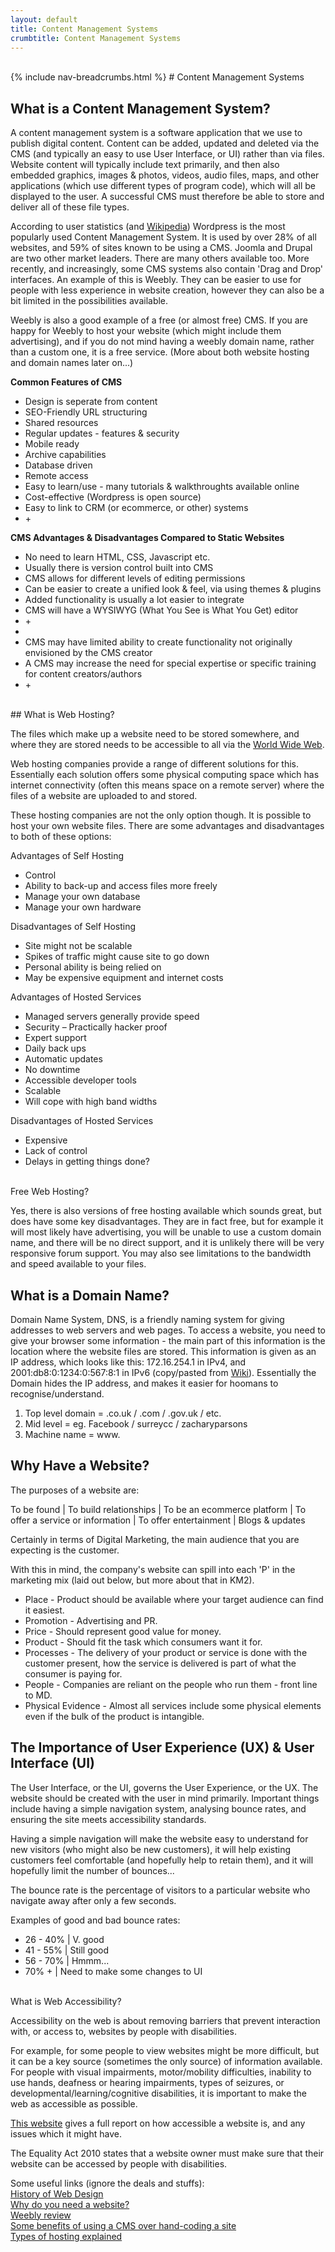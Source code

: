 ```yaml
---
layout: default
title: Content Management Systems
crumbtitle: Content Management Systems
---
```

<br>
{% include nav-breadcrumbs.html %}
# Content Management Systems

## What is a Content Management System?
<p>A content management system is a software application that we use to publish digital content.
Content can be added, updated and deleted via the CMS (and typically an easy to use User Interface, or UI) rather than via files.
Website content will typically include text primarily, and then also embedded graphics, images & photos, videos, audio files, maps,
and other applications (which use different types of program code), which will all be displayed to the user. A successful CMS must
therefore be able to store and deliver all of these file types.</p>
<p>According to user statistics (and <a href="https://en.wikipedia.org/wiki/Content_management_system">Wikipedia</a>) Wordpress is the most popularly used Content Management System.
It is used by over 28% of all websites, and 59% of sites known to be using a CMS. Joomla and
Drupal are two other market leaders. There are many others available too. More recently, and increasingly, some CMS systems also contain
'Drag and Drop' interfaces. An example of this is Weebly. They can be easier to use for people with less experience in website creation,
however they can also be a bit limited in the possibilities available.</p>
<p>Weebly is also a good example of a free (or almost free) CMS. If you are happy for Weebly to host your website (which might include them advertising),
and if you do not mind having a weebly domain name, rather than a custom one, it is a free service. (More about both website hosting and domain names later on...)</p>
<div class="row">
<div class="6u 12u$(small)">
<strong>Common Features of CMS</strong>
<ul class="alt">
	<li>Design is seperate from content</li>
	<li>SEO-Friendly URL structuring</li>
	<li>Shared resources</li>
	<li>Regular updates - features & security</li>
	<li>Mobile ready</li>
  <li>Archive capabilities</li>
	<li>Database driven</li>
	<li>Remote access</li>
	<li>Easy to learn/use - many tutorials & walkthroughts available online</li>
	<li>Cost-effective (Wordpress is open source)</li>
	<li>Easy to link to CRM (or ecommerce, or other) systems</li>
	<li>+</li>
</ul>
</div>
<div class="6u 12u$(small)">
<strong>CMS Advantages & Disadvantages Compared to Static Websites</strong>
<ul class="alt">
	<li>No need to learn HTML, CSS, Javascript etc.</li>
	<li>Usually there is version control built into CMS</li>
	<li>CMS allows for different levels of editing permissions</li>
	<li>Can be easier to create a unified look & feel, via using themes & plugins</li>
	<li>Added functionality is usually a lot easier to integrate</li>
	<li>CMS will have a WYSIWYG (What You See is What You Get) editor</li>
	<li>+</li>
	<li></li>
	<li>CMS may have limited ability to create functionality not originally envisioned by the CMS creator</li>
	<li>A CMS may increase the need for special expertise or specific training for content creators/authors</li>
	<li>+</li>
</ul>
</div>
</div>
<br>
## What is Web Hosting?
<p>The files which make up a website need to be stored somewhere, and where they are stored needs to be accessible
to all via the <a href="https://en.wikipedia.org/wiki/World_Wide_Web">World Wide Web</a>.</p>
<p>Web hosting companies provide a range of different solutions for this. Essentially each solution offers some physical
computing space which has internet connectivity (often this means space on a remote server) where the files of a website are uploaded to and stored.</p>
<p>These hosting companies are not the only option though. It is possible to host your own website files. There are some advantages and
disadvantages to both of these options:</p>

<div class="row">
<div class="3u 12u$(small)">
Advantages of Self Hosting
<ul>
	<li>Control</li>
	<li>Ability to back-up and access files more freely</li>
	<li>Manage your own database</li>
	<li>Manage your own hardware</li>
</ul>
</div>
<div class="3u 12u$(small)">
Disadvantages of Self Hosting
<ul>
	<li>Site might not be scalable</li>
	<li>Spikes of traffic might cause site to go down</li>
	<li>Personal ability is being relied on</li>
	<li>May be expensive equipment and internet costs</li>
</ul>
</div>
<div class="3u 12u$(small)">
Advantages of Hosted Services
<ul>
	<li>Managed servers generally provide speed</li>
	<li>Security – Practically hacker proof</li>
	<li>Expert support</li>
	<li>Daily back ups</li>
  <li>Automatic updates</li>
	<li>No downtime</li>
	<li>Accessible developer tools</li>
	<li>Scalable</li>
	<li>Will cope with high band widths</li>
</ul>
</div>
<div class="3u 12u$(small)">
Disadvantages of Hosted Services
<ul>
	<li>Expensive</li>
	<li>Lack of control</li>
  <li>Delays in getting things done?</li>
</ul>
</div>
</div>
<br>
Free Web Hosting?
<p>Yes, there is also versions of free hosting available which sounds great,
but does have some key disadvantages. They are in fact free, but for example
it will most likely have advertising, you will be unable to use a custom domain name,
and there will be no direct support, and it is unlikely there will be very responsive
forum support. You may also see limitations to the bandwidth and speed available to your files.</p>

## What is a Domain Name?
<p>Domain Name System, DNS, is a friendly naming system for giving addresses to web servers and web pages.
To access a website, you need to give your browser some information - the main part of this information
is the location where the website files are stored. This information is given as an IP address, which looks like this:
172.16.254.1 in IPv4, and 2001:db8:0:1234:0:567:8:1 in IPv6 (copy/pasted from <a href="https://en.wikipedia.org/wiki/IP_address">Wiki</a>).
Essentially the Domain hides the IP address, and makes it easier for hoomans to recognise/understand.</p>
<ol>
	<li>Top level domain = .co.uk / .com / .gov.uk / etc.</li>
	<li>Mid level = eg. Facebook / surreycc / zacharyparsons</li>
	<li>Machine name = www.</li>
</ol>

## Why Have a Website?
<p>The purposes of a website are:</p>
<p>To be found | To build relationships | To be an ecommerce platform | To offer a service or information | To offer entertainment | Blogs & updates</p>
<p>Certainly in terms of Digital Marketing, the main audience that you are expecting is the customer.</p>
<p>With this in mind, the company's website can spill into each 'P' in the marketing mix (laid out below, but more about that in KM2).</p>

<div class="6u 12u$(small)">
<ul class="alt">
	<li>Place - Product should be available where your target audience can find it easiest.</li>
	<li>Promotion - Advertising and PR.</li>
	<li>Price - Should represent good value for money.</li>
	<li>Product - Should fit the task which consumers want it for.</li>
	<li>Processes - The delivery of your product or service is done with the customer present, how the service is delivered is part of what the consumer is paying for.</li>
	<li>People - Companies are reliant on the people who run them - front line to MD.</li>
  <li>Physical Evidence - Almost all services include some physical elements even if the bulk of the product is intangible.</li>
</ul>
</div>

## The Importance of User Experience (UX) & User Interface (UI)
<p>The User Interface, or the UI, governs the User Experience, or the UX.
The website should be created with the user in mind primarily.
Important things include having a simple navigation system,
analysing bounce rates, and ensuring the site meets accessibility
standards.</p>
<p>Having a simple navigation will make the website easy to understand for new visitors
(who might also be new customers), it will help existing customers feel comfortable (and hopefully help to retain them),
and it will hopefully limit the number of bounces...</p>
<p>The bounce rate is the percentage of visitors to a particular website who navigate away
after only a few seconds.</p>
<div class="6u 12u$(small)">
<p>Examples of good and bad bounce rates:</p>
<ul class="alt">
	<li>26 - 40% | V. good</li>
	<li>41 - 55% | Still good</li>
	<li>56 - 70% | Hmmm...</li>
	<li>70% + | Need to make some changes to UI</li>
</ul>
</div>
<br>
What is Web Accessibility?
<p>Accessibility on the web is about removing barriers that prevent interaction
with, or access to, websites by people with disabilities.</p>
<p>For example, for some people to view websites might be more difficult, but
it can be a key source (sometimes the only source) of information available.
For people with visual impairments, motor/mobility difficulties, inability to use hands,
deafness or hearing impairments, types of seizures, or developmental/learning/cognitive
disabilities, it is important to make the web as accessible as possible.</p>
<p><a href="http://wave.webaim.org">This website</a> gives a full report on how accessible a
website is, and any issues which it might have.</p>
<p>The Equality Act 2010 states that a website owner must make sure that their website
can be accessed by people with disabilities.</p>


Some useful links (ignore the deals and stuffs):
<br>
<a href="https://blog.hubspot.com/marketing/web-design-history">History of Web Design</a>
<br>
<a href="www.kazdesignworks.ca/8reasons.html">Why do you need a website?</a>
<br>
<a href="https://www.websitebuilderexpert.com/website-builders/weebly/weebly-review/">Weebly review</a>
<br>
<a href="https://www.armedia.com/blog/benefits-of-cms-2/">Some benefits of using a CMS over hand-coding a site</a>
<br>
<a href="https://startbloggingonline.com/types-of-web-hosting-2018/">Types of hosting explained</a>
